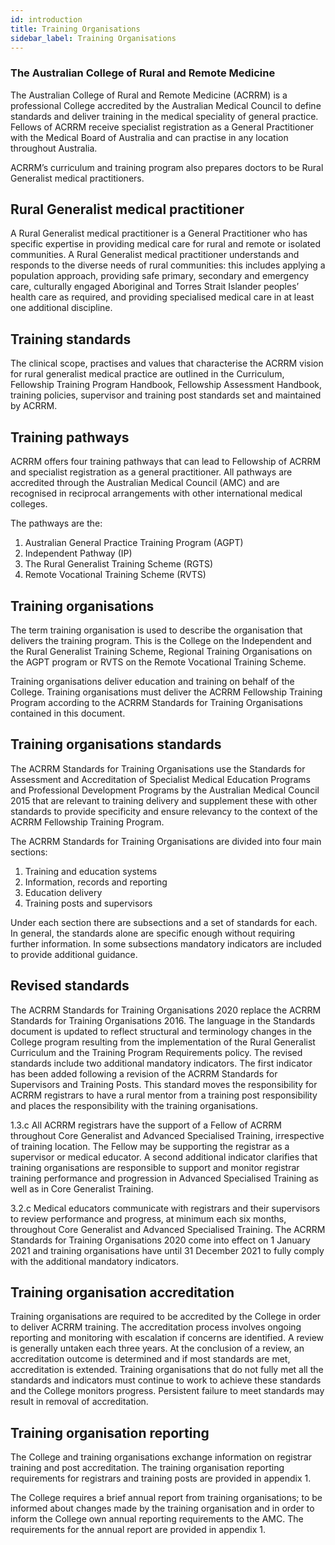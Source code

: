 ```yaml
---
id: introduction
title: Training Organisations
sidebar_label: Training Organisations
---
```

### The Australian College of Rural and Remote Medicine

The Australian College of Rural and Remote Medicine (ACRRM) is a professional College
accredited by the Australian Medical Council to define standards and deliver training in the
medical speciality of general practice. Fellows of ACRRM receive specialist registration as a
General Practitioner with the Medical Board of Australia and can practise in any location
throughout Australia.

ACRRM’s curriculum and training program also prepares doctors to be Rural Generalist
medical practitioners.

## Rural Generalist medical practitioner

A Rural Generalist medical practitioner is a General Practitioner who has specific expertise
in providing medical care for rural and remote or isolated communities. A Rural Generalist
medical practitioner understands and responds to the diverse needs of rural communities:
this includes applying a population approach, providing safe primary, secondary and
emergency care, culturally engaged Aboriginal and Torres Strait Islander peoples’ health
care as required, and providing specialised medical care in at least one additional discipline.

## Training standards

The clinical scope, practises and values that characterise the ACRRM vision for rural
generalist medical practice are outlined in the Curriculum, Fellowship Training Program
Handbook, Fellowship Assessment Handbook, training policies, supervisor and training post
standards set and maintained by ACRRM.

## Training pathways

ACRRM offers four training pathways that can lead to Fellowship of ACRRM and specialist
registration as a general practitioner. All pathways are accredited through the Australian
Medical Council (AMC) and are recognised in reciprocal arrangements with other
international medical colleges.

The pathways are the:

1. Australian General Practice Training Program (AGPT)
2. Independent Pathway (IP)
3. The Rural Generalist Training Scheme (RGTS)
4. Remote Vocational Training Scheme (RVTS)

## Training organisations

The term training organisation is used to describe the organisation that delivers the training
program. This is the College on the Independent and the Rural Generalist Training Scheme,
Regional Training Organisations on the AGPT program or RVTS on the Remote Vocational
Training Scheme.

Training organisations deliver education and training on behalf of the College. Training
organisations must deliver the ACRRM Fellowship Training Program according to the
ACRRM Standards for Training Organisations contained in this document.

## Training organisations standards

The ACRRM Standards for Training Organisations use the Standards for Assessment and
Accreditation of Specialist Medical Education Programs and Professional Development
Programs by the Australian Medical Council 2015 that are relevant to training delivery and
supplement these with other standards to provide specificity and ensure relevancy to the
context of the ACRRM Fellowship Training Program.

The ACRRM Standards for Training Organisations are divided into four main sections:

1. Training and education systems
2. Information, records and reporting
3. Education delivery
4. Training posts and supervisors

Under each section there are subsections and a set of standards for each. In general, the
standards alone are specific enough without requiring further information. In some
subsections mandatory indicators are included to provide additional guidance.

## Revised standards

The ACRRM Standards for Training Organisations 2020 replace the ACRRM Standards for
Training Organisations 2016. The language in the Standards document is updated to reflect
structural and terminology changes in the College program resulting from the implementation
of the Rural Generalist Curriculum and the Training Program Requirements policy.
The revised standards include two additional mandatory indicators. The first indicator has
been added following a revision of the ACRRM Standards for Supervisors and Training
Posts. This standard moves the responsibility for ACRRM registrars to have a rural mentor
from a training post responsibility and places the responsibility with the training
organisations.

1.3.c All ACRRM registrars have the support of a Fellow of ACRRM throughout Core
Generalist and Advanced Specialised Training, irrespective of training location. The
Fellow may be supporting the registrar as a supervisor or medical educator.
A second additional indicator clarifies that training organisations are responsible to support
and monitor registrar training performance and progression in Advanced Specialised
Training as well as in Core Generalist Training.

3.2.c Medical educators communicate with registrars and their supervisors to review
performance and progress, at minimum each six months, throughout Core Generalist
and Advanced Specialised Training.
The ACRRM Standards for Training Organisations 2020 come into effect on 1 January 2021
and training organisations have until 31 December 2021 to fully comply with the additional
mandatory indicators.

## Training organisation accreditation

Training organisations are required to be accredited by the College in order to deliver
ACRRM training. The accreditation process involves ongoing reporting and monitoring with
escalation if concerns are identified. A review is generally untaken each three years. At the
conclusion of a review, an accreditation outcome is determined and if most standards are
met, accreditation is extended. Training organisations that do not fully met all the standards
and indicators must continue to work to achieve these standards and the College monitors
progress. Persistent failure to meet standards may result in removal of accreditation.

## Training organisation reporting

The College and training organisations exchange information on registrar training and post
accreditation. The training organisation reporting requirements for registrars and training
posts are provided in appendix 1.

The College requires a brief annual report from training organisations; to be informed about
changes made by the training organisation and in order to inform the College own annual
reporting requirements to the AMC. The requirements for the annual report are provided in
appendix 1.